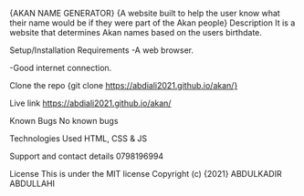 {AKAN NAME GENERATOR}
{A website built to help the user know what their name would be if they were part of the Akan people}
Description
It is a website that determines Akan names based on the users birthdate.

Setup/Installation Requirements
-A web browser.

-Good internet connection.

Clone the repo {git clone https://abdiali2021.github.io/akan/} 

Live link 
https://abdiali2021.github.io/akan/

Known Bugs 
No known bugs

Technologies Used
HTML, CSS & JS

Support and contact details
0798196994

License
This is under the MIT license Copyright (c) {2021} ABDULKADIR ABDULLAHI
